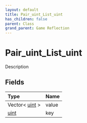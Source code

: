 ```yaml
---
layout: default
title: Pair_uint_List_uint
has_children: false
parent: Class
grand_parent: Game Reflection
---
```

# Pair_uint_List_uint
Description 

## Fields
| Type | Name |
|:-------------|:--------------|
| Vector< [uint](/game-reflection/components/uint.md) > | value |
| [uint](/game-reflection/components/uint.md) | key |
